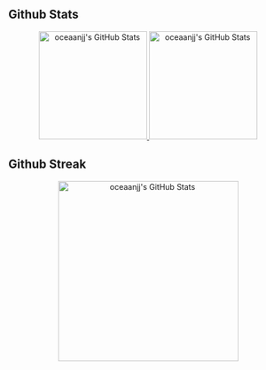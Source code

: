 ##    Github Stats

<div align="center" style="display: flex; justify-content: center;">
<a href="https://git.io/streak-stats">
        <img height = "195px" src="https://github-readme-stats.vercel.app/api?username=oceaanjj&theme=dark&show_icons=true&hide_border=true&count_private=true" alt="oceaanjj's GitHub Stats" />
        <img height = "195px" src="https://github-readme-stats.vercel.app/api/top-langs/?username=oceaanjj&theme=dark&show_icons=true&hide_border=true&layout=compact" alt="oceaanjj's GitHub Stats" />
    </a>
</div>

## Github Streak
<div align="center" style="display: flex; justify-content: center;">
    <img height = "325px" src="https://github-readme-streak-stats.herokuapp.com/?user=oceaanjj&theme=dark&hide_border=true" alt="oceaanjj's GitHub Stats" />
</div>



<!---
oceaanjj/oceaanjj is a ✨ special ✨ repository because its `README.md` (this file) appears on your GitHub profile.
You can click the Preview link to take a look at your changes.
--->
